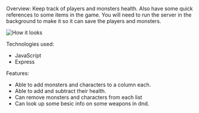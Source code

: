 Overview:
Keep track of players and monsters health.  Also have some quick references to some items in the game.  You will need to run the server in the
background to make it so it can save the players and monsters.

![How it looks](https://drive.google.com/file/d/1S64X5T9CUminTeBgtQqOfWzHTFqU_dmM/view?usp=sharing "true")

Technologies used:
- JavaScript
- Express

Features:
- Able to add monsters and characters to a column each.
- Able to add and subtract their health.
- Can remove monsters and characters from each list
- Can look up some besic info on some weapons in dnd.